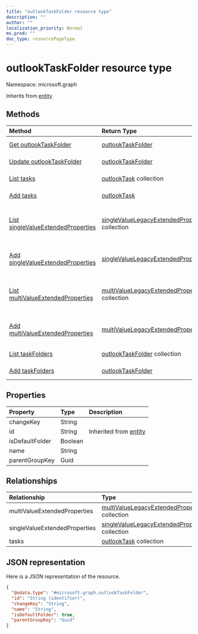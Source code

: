 ```yaml
---
title: "outlookTaskFolder resource type"
description: ""
author: ""
localization_priority: Normal
ms.prod: ""
doc_type: resourcePageType
---
```


# outlookTaskFolder resource type


Namespace: microsoft.graph




Inherits from [entity](../resources/entity.md)

## Methods
|Method|Return Type|Description|
|:---|:---|:---|
|[Get outlookTaskFolder](../api/outlooktaskfolder-get.md)|[outlookTaskFolder](../resources/outlooktaskfolder.md)|Read properties and relationships of the [outlookTaskFolder](../resources/outlooktaskfolder.md) object.|
|[Update outlookTaskFolder](../api/outlooktaskfolder-update.md)|[outlookTaskFolder](../resources/outlooktaskfolder.md)|Update the properties of a [outlookTaskFolder](../resources/outlooktaskfolder.md) object.|
|[List tasks](../api/outlooktaskfolder-list-tasks.md)|[outlookTask](../resources/outlooktask.md) collection|Get the outlookTasks from the tasks navigation property.|
|[Add tasks](../api/outlooktaskfolder-post-tasks.md)|[outlookTask](../resources/outlooktask.md)|Add tasks by posting to the tasks collection.|
|[List singleValueExtendedProperties](../api/outlooktaskfolder-list-singlevalueextendedproperties.md)|[singleValueLegacyExtendedProperty](../resources/singlevaluelegacyextendedproperty.md) collection|Get the singleValueLegacyExtendedProperties from the singleValueExtendedProperties navigation property.|
|[Add singleValueExtendedProperties](../api/outlooktaskfolder-post-singlevalueextendedproperties.md)|[singleValueLegacyExtendedProperty](../resources/singlevaluelegacyextendedproperty.md)|Add singleValueExtendedProperties by posting to the singleValueExtendedProperties collection.|
|[List multiValueExtendedProperties](../api/outlooktaskfolder-list-multivalueextendedproperties.md)|[multiValueLegacyExtendedProperty](../resources/multivaluelegacyextendedproperty.md) collection|Get the multiValueLegacyExtendedProperties from the multiValueExtendedProperties navigation property.|
|[Add multiValueExtendedProperties](../api/outlooktaskfolder-post-multivalueextendedproperties.md)|[multiValueLegacyExtendedProperty](../resources/multivaluelegacyextendedproperty.md)|Add multiValueExtendedProperties by posting to the multiValueExtendedProperties collection.|
|[List taskFolders](../api/outlookuser-list-taskfolders.md)|[outlookTaskFolder](../resources/outlooktaskfolder.md) collection|Get the outlookTaskFolders from the taskFolders navigation property.|
|[Add taskFolders](../api/outlookuser-post-taskfolders.md)|[outlookTaskFolder](../resources/outlooktaskfolder.md)|Add taskFolders by posting to the taskFolders collection.|

## Properties
|Property|Type|Description|
|:---|:---|:---|
|changeKey|String||
|id|String| Inherited from [entity](../resources/entity.md)|
|isDefaultFolder|Boolean||
|name|String||
|parentGroupKey|Guid||

## Relationships
|Relationship|Type|Description|
|:---|:---|:---|
|multiValueExtendedProperties|[multiValueLegacyExtendedProperty](../resources/multivaluelegacyextendedproperty.md) collection||
|singleValueExtendedProperties|[singleValueLegacyExtendedProperty](../resources/singlevaluelegacyextendedproperty.md) collection||
|tasks|[outlookTask](../resources/outlooktask.md) collection||

## JSON representation
Here is a JSON representation of the resource.
<!-- {
  "blockType": "resource",
  "keyProperty": "id",
  "@odata.type": "microsoft.graph.outlookTaskFolder",
  "baseType": "microsoft.graph.entity",
  "openType": false
}
-->
``` json
{
  "@odata.type": "#microsoft.graph.outlookTaskFolder",
  "id": "String (identifier)",
  "changeKey": "String",
  "name": "String",
  "isDefaultFolder": true,
  "parentGroupKey": "Guid"
}
```

